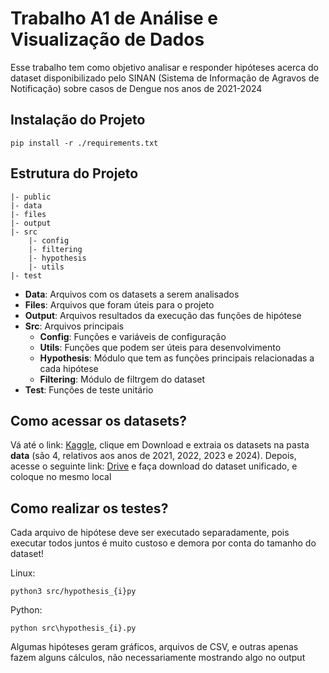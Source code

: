# Trabalho A1 de Análise e Visualização de Dados

Esse trabalho tem como objetivo analisar e responder hipóteses acerca do dataset disponibilizado pelo SINAN (Sistema de Informação de Agravos de Notificação) sobre casos de Dengue nos anos de 2021-2024

## Instalação do Projeto

`pip install -r ./requirements.txt`

## Estrutura do Projeto

```
|- public
|- data
|- files
|- output
|- src
    |- config
    |- filtering
    |- hypothesis
    |- utils
|- test
```

- **Data**: Arquivos com os datasets a serem analisados
- **Files**: Arquivos que foram úteis para o projeto
- **Output**: Arquivos resultados da execução das funções de hipótese
- **Src**: Arquivos principais
  - **Config**: Funções e variáveis de configuração
  - **Utils**: Funções que podem ser úteis para desenvolvimento
  - **Hypothesis**: Módulo que tem as funções principais relacionadas a cada hipótese
  - **Filtering**: Módulo de filtrgem do dataset
- **Test**: Funções de teste unitário

## Como acessar os datasets?

Vá até o link: [Kaggle](https://www.kaggle.com/datasets/henriquerezermosqur/dados-sus-sinan-dengue-2021-2024), clique em Download e extraia os datasets na pasta **data** (são 4, relativos aos anos de 2021, 2022, 2023 e 2024). Depois, acesse o seguinte link: [Drive](https://drive.google.com/drive/folders/11MEDd8xSyRuERJ5zT6JofruelcOklTZk) e faça download do dataset unificado, e coloque no mesmo local

## Como realizar os testes?

Cada arquivo de hipótese deve ser executado separadamente, pois executar todos juntos é muito custoso e demora por conta do tamanho do dataset!

Linux:

```
python3 src/hypothesis_{i}py
```

Python:

```
python src\hypothesis_{i}.py
```

Algumas hipóteses geram gráficos, arquivos de CSV, e outras apenas fazem alguns cálculos, não necessariamente mostrando algo no output

